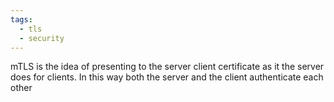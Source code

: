 ```yaml
---
tags:
  - tls
  - security
---
```

mTLS is the idea of presenting to the server client certificate as it the server does for clients. In this way both the server and the client authenticate each other